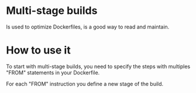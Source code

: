 # Multi-stage builds

Is used to optimize Dockerfiles, is a good way to read and maintain.

# How to use it 

To start with multi-stage builds, you need to specify the steps with multiples "FROM" statements in your Dockerfile.

For each "FROM" instruction you define a new stage of the build.

